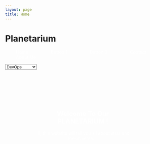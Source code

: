 ```yaml
---
layout: page
title: Home
---
```


<style>
  .my-button {
    background-image: url('background.jpg'); background-size: cover; background-position: center; padding: 100px; border-radius: 12px;
    color: #fff;
    padding: 5px 30px;
    border-radius: 5px;
    text-decoration: none;
    margin: 5px;
    text-align: right;
  }
</style>

<h1>Planetarium </h1>

<a href="https://khansarwar.github.io/planetarium.github.io/" class="my-button">   Home   </a> <a href="/button1/" class="my-button" > Button 1 </a> <a href="/button2/" class="my-button"> Button 2 </a> <a href="/contact/" class="my-button"> Contact </a> <a href="/about/" class="my-button"> About Me </a>


<select>
  <option value="volvo">MERN</option>
  <option value="saab" selected>DevOps</option>
  <option value="mercedes">AI/ML</option>
  <option value="audi">Data Science</option>
</select>
<div style="background-image: url('image1.jpg'); background-size: cover; background-position: center; padding: 100px; border-radius: 12px;">
  <h2 style="color:white; text-align:center">Welcome To Our PLANETARIUM !</h2>
  <p style="color: white; text-align:center">
    Hi, this website will tell you all about stars and the universe.
  </p>
</div>


